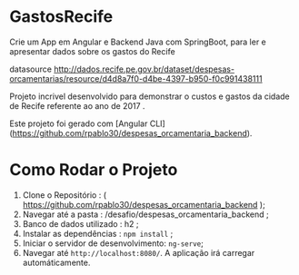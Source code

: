 # GastosRecife

Crie um App em Angular e Backend Java com SpringBoot, para ler e apresentar dados sobre os gastos do Recife

datasource http://dados.recife.pe.gov.br/dataset/despesas-orcamentarias/resource/d4d8a7f0-d4be-4397-b950-f0c991438111






Projeto incrivel desenvolvido para demonstrar o custos e gastos da cidade de Recife referente ao ano de 2017 .

Este projeto foi gerado com [Angular CLI] (https://github.com/rpablo30/despesas_orcamentaria_backend).

# Como Rodar o Projeto
1. Clone o Repositório : ( https://github.com/rpablo30/despesas_orcamentaria_backend );
2. Navegar até a pasta : /desafio/despesas_orcamentaria_backend ;
3. Banco de dados utilizado : h2 ;
4. Instalar as dependências : `npm install` ;
5. Iniciar o servidor de desenvolvimento: `ng-serve`;
6. Navegar até `http://localhost:8080/`. A aplicação irá carregar automáticamente.
